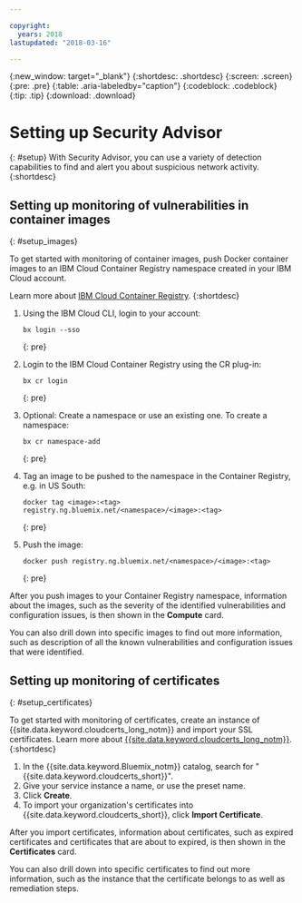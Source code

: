 ```yaml
---

copyright:
  years: 2018
lastupdated: "2018-03-16"

---
```


{:new_window: target="_blank"}
{:shortdesc: .shortdesc}
{:screen: .screen}
{:pre: .pre}
{:table: .aria-labeledby="caption"}
{:codeblock: .codeblock}
{:tip: .tip}
{:download: .download}

# Setting up Security Advisor
{: #setup}
With Security Advisor, you can use a variety of detection capabilities to find and alert you about suspicious network activity.
{:shortdesc}

## Setting up monitoring of vulnerabilities in container images
{: #setup_images}

To get started with monitoring of container images, push Docker container images to an IBM Cloud Container Registry namespace created in your IBM Cloud account.

Learn more about [IBM Cloud Container Registry](/docs/services/Registry/index.html#index).
{:shortdesc}

1. Using the IBM Cloud CLI, login to your account:

   ```
   bx login --sso
   ```
   {: pre}

2. Login to the IBM Cloud Container Registry using the CR plug-in:

   ```
   bx cr login
   ```
   {: pre}

3. Optional: Create a namespace or use an existing one. To create a namespace:

   ```
   bx cr namespace-add
   ```
   {: pre}

3. Tag an image to be pushed to the namespace in the Container Registry, e.g. in US South:

   ```
   docker tag <image>:<tag> registry.ng.bluemix.net/<namespace>/<image>:<tag>
   ```
   {: pre}

5. Push the image:

   ```
   docker push registry.ng.bluemix.net/<namespace>/<image>:<tag>
   ```
   {: pre}



After you push images to your Container Registry namespace, information about the images, such as the severity of the identified vulnerabilities and configuration issues, is then shown in the **Compute** card.

You can also drill down into specific images to find out more information, such as description of all the known vulnerabilities and configuration issues that were identified.

## Setting up monitoring of certificates
{: #setup_certificates}

To get started with monitoring of certificates, create an instance of {{site.data.keyword.cloudcerts_long_notm}} and import your SSL certificates.
Learn more about [{{site.data.keyword.cloudcerts_long_notm}}](/docs/services/certificate-manager/index.html#gettingstarted).
{:shortdesc}

1. In the {{site.data.keyword.Bluemix_notm}} catalog, search for "{{site.data.keyword.cloudcerts_short}}".
2. Give your service instance a name, or use the preset name.
3. Click **Create**.
4. To import your organization's certificates into {{site.data.keyword.cloudcerts_short}}, click **Import Certificate**.



After you import certificates, information about certificates, such as expired certificates and certificates that are about to expired, is then shown in the **Certificates** card.

You can also drill down into specific certificates to find out more information, such as the instance that the certificate belongs to as well as remediation steps.


